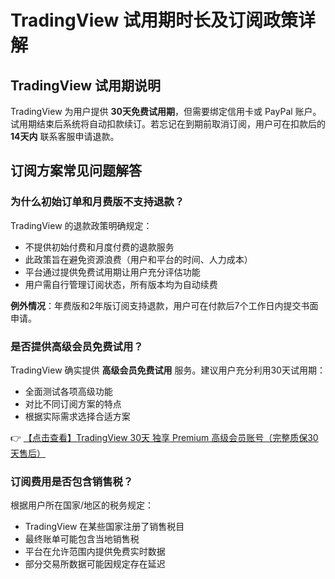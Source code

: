 # TradingView 试用期时长及订阅政策详解

## TradingView 试用期说明

TradingView 为用户提供 **30天免费试用期**，但需要绑定信用卡或 PayPal 账户。试用期结束后系统将自动扣款续订。若忘记在到期前取消订阅，用户可在扣款后的 **14天内** 联系客服申请退款。

## 订阅方案常见问题解答

### 为什么初始订单和月费版不支持退款？

TradingView 的退款政策明确规定：
- 不提供初始付费和月度付费的退款服务
- 此政策旨在避免资源浪费（用户和平台的时间、人力成本）
- 平台通过提供免费试用期让用户充分评估功能
- 用户需自行管理订阅状态，所有版本均为自动续费

**例外情况**：年费版和2年版订阅支持退款，用户可在付款后7个工作日内提交书面申请。

### 是否提供高级会员免费试用？

TradingView 确实提供 **高级会员免费试用** 服务。建议用户充分利用30天试用期：
- 全面测试各项高级功能
- 对比不同订阅方案的特点
- 根据实际需求选择合适方案

👉 [【点击查看】TradingView 30天 独享 Premium 高级会员账号（完整质保30天售后）](https://bit.ly/TradingView-Pro)

### 订阅费用是否包含销售税？

根据用户所在国家/地区的税务规定：
- TradingView 在某些国家注册了销售税目
- 最终账单可能包含当地销售税
- 平台在允许范围内提供免费实时数据
- 部分交易所数据可能因规定存在延迟